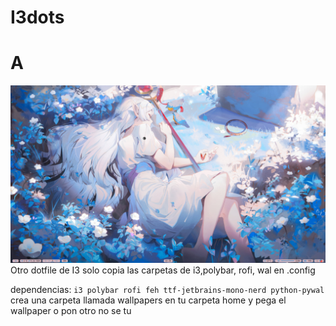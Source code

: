 # I3dots

# A
![](https://github.com/Derszi65g/I3dots/blob/468666fa08e3eac3f833ee829e6af9d60257dbe1/screenshot-20250116-203807Z-all.png)
Otro dotfile de I3
solo copia las carpetas de i3,polybar, rofi, wal  en .config 

dependencias: 
```i3 polybar rofi feh ttf-jetbrains-mono-nerd python-pywal```
crea una carpeta llamada wallpapers en tu carpeta home y pega el wallpaper o pon otro no se tu
